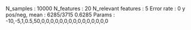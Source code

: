 N_samples                     : 10000
N_features                    : 20
N_relevant features           : 5
Error rate                    : 0
y pos/neg, mean               : 6285/3715 0.6285
Params                        : -10,-5,1,0.5,50,0,0,0,0,0,0,0,0,0,0,0,0,0,0,0
